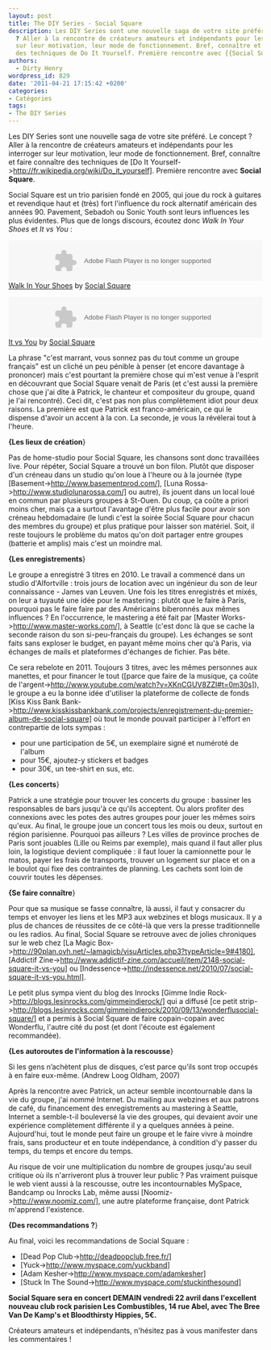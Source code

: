 ```yaml
---
layout: post
title: The DIY Series - Social Square
description: Les DIY Series sont une nouvelle saga de votre site préféré. Le concept
  ? Aller à la rencontre de créateurs amateurs et indépendants pour les interroger
  sur leur motivation, leur mode de fonctionnement. Bref, connaître et faire connaître
  des techniques de Do It Yourself. Première rencontre avec {{Social Square}}.
authors:
  - Dirty Henry
wordpress_id: 829
date: '2011-04-21 17:15:42 +0200'
categories:
- Catégories
tags:
- The DIY Series
---
```

Les DIY Series sont une nouvelle saga de votre site préféré. Le concept ? Aller à la rencontre de créateurs amateurs et indépendants pour les interroger sur leur motivation, leur mode de fonctionnement. Bref, connaître et faire connaître des techniques de [Do It Yourself->http://fr.wikipedia.org/wiki/Do_it_yourself]. Première rencontre avec __Social Square__.

Social Square est un trio parisien fondé en 2005, qui joue du rock à guitares et revendique haut et (très) fort l'influence du rock alternatif américain des années 90. Pavement, Sebadoh ou Sonic Youth sont leurs influences les plus évidentes. Plus que de longs discours, écoutez donc *Walk In Your Shoes* et *It vs You* :

<object height="81" width="100%"> <param name="movie" value="https://player.soundcloud.com/player.swf?url=http%3A%2F%2Fapi.soundcloud.com%2Ftracks%2F16583964"></param> <param name="allowscriptaccess" value="always"></param> <embed allowscriptaccess="always" height="81" src="https://player.soundcloud.com/player.swf?url=http%3A%2F%2Fapi.soundcloud.com%2Ftracks%2F16583964" type="application/x-shockwave-flash" width="100%"></embed> </object>  <span><a href="http://soundcloud.com/social-square/walk-in-your-shoes">Walk In Your Shoes</a> by <a href="http://soundcloud.com/social-square">Social Square</a></span> 

<object height="81" width="100%"> <param name="movie" value="https://player.soundcloud.com/player.swf?url=http%3A%2F%2Fapi.soundcloud.com%2Ftracks%2F16583960"></param> <param name="allowscriptaccess" value="always"></param> <embed allowscriptaccess="always" height="81" src="https://player.soundcloud.com/player.swf?url=http%3A%2F%2Fapi.soundcloud.com%2Ftracks%2F16583960" type="application/x-shockwave-flash" width="100%"></embed> </object>  <span><a href="http://soundcloud.com/social-square/it-vs-you">It vs You</a> by <a href="http://soundcloud.com/social-square">Social Square</a></span> 

La phrase "c'est marrant, vous sonnez pas du tout comme un groupe français" est un cliché un peu pénible à penser (et encore davantage à prononcer) mais c'est pourtant la première chose qui m'est venue à l'esprit en découvrant que Social Square venait de Paris (et c'est aussi la première chose que j'ai dite à Patrick, le chanteur et compositeur du groupe, quand je l'ai rencontré). Ceci dit, c'est pas non plus complètement idiot pour deux raisons. La première est que Patrick est franco-américain, ce qui le dispense d'avoir un accent à la con. La seconde, je vous la révélerai tout à l'heure.

__{Les lieux de création__}

Pas de home-studio pour Social Square, les chansons sont donc travaillées live. Pour répéter, Social Square a trouvé un bon filon. Plutôt que disposer d'un créneau dans un studio qu'on loue à l'heure ou à la journée (type [Basement->http://www.basementprod.com/], [Luna Rossa->http://www.studiolunarossa.com/] ou autre), ils jouent dans un local loué en commun par plusieurs groupes à St-Ouen. Du coup, ça coûte a priori moins cher, mais ça a surtout l'avantage d'être plus facile pour avoir son créneau hebdomadaire (le lundi c'est la soirée Social Square pour chacun des membres du groupe) et plus pratique pour laisser son matériel. Soit, il reste toujours le problème du matos qu'on doit partager entre groupes (batterie et amplis) mais c'est un moindre mal. 

__{Les enregistrements__}

Le groupe a enregistré 3 titres en 2010. Le travail a commencé dans un studio d'Alfortville : trois jours de location avec un ingénieur du son de leur connaissance - James van Leuven. Une fois les titres enregistrés et mixés, on leur a tuyauté une idée pour le mastering : plutôt que le faire à Paris, pourquoi pas le faire faire par des Américains biberonnés aux mêmes influences ? En l'occurrence, le mastering a été fait par [Master Works->http://www.master-works.com/], à Seattle (c'est donc là que se cache la seconde raison du son si-peu-français du groupe). Les échanges se sont faits sans exploser le budget, en payant même moins cher qu'à Paris, via échanges de mails et plateformes d'échanges de fichier. Pas bête.

Ce sera rebelote en 2011. Toujours 3 titres, avec les mêmes personnes aux manettes, et pour financer le tout ([parce que faire de la musique, ça coûte de l'argent->http://www.youtube.com/watch?v=XKnCGUV8ZZI#t=0m30s]), le groupe a eu la bonne idée d'utiliser la plateforme de collecte de fonds [Kiss Kiss Bank Bank->http://www.kisskissbankbank.com/projects/enregistrement-du-premier-album-de-social-square] où tout le monde pouvait participer à l'effort en contrepartie de lots sympas :
- pour une participation de 5€, un exemplaire signé et numéroté de l'album
- pour 15€, ajoutez-y stickers et badges
- pour 30€, un tee-shirt en sus, 
etc.

__{Les concerts__}

Patrick a une stratégie pour trouver les concerts du groupe : bassiner les responsables de bars jusqu'à ce qu'ils acceptent. Ou alors profiter des connexions avec les potes des autres groupes pour jouer les mêmes soirs qu'eux. Au final, le groupe joue un concert tous les mois ou deux, surtout en région parisienne. Pourquoi pas ailleurs ? Les villes de province proches de Paris sont jouables (Lille ou Reims par exemple), mais quand il faut aller plus loin, la logistique devient compliquée : il faut louer la camionnette pour le matos, payer les frais de transports, trouver un logement sur place et on a le boulot qui fixe des contraintes de planning. Les cachets sont loin de couvrir toutes les dépenses.

__{Se faire connaître__}

Pour que sa musique se fasse connaître, là aussi, il faut y consacrer du temps et envoyer les liens et les MP3 aux webzines et blogs musicaux. Il y a plus de chances de réussites de ce côté-là que vers la presse traditionnelle ou les radios. Au final, Social Square se retrouve avec de jolies chroniques sur le web chez [La Magic Box->http://90plan.ovh.net/~lamagicb/visuArticles.php3?typeArticle=9#4180], [Addictif Zine->http://www.addictif-zine.com/accueil/item/2148-social-square-it-vs-you] ou [Indessence->http://indessence.net/2010/07/social-square-it-vs-you.html].

Le petit plus sympa vient du blog des Inrocks [Gimme Indie Rock->http://blogs.lesinrocks.com/gimmeindierock/] qui a diffusé [ce petit strip->http://blogs.lesinrocks.com/gimmeindierock/2010/09/13/wonderflusocial-square/] et a permis à Social Square de faire copain-copain avec Wonderflu, l'autre cité du post (et dont l'écoute est également recommandée).

__{Les autoroutes de l'information à la rescousse__}

<quote>
Si les gens n’achètent plus de disques, c’est parce qu’ils sont trop occupés à en faire eux-même. (Andrew Loog Oldham, 2007)
</quote>

Après la rencontre avec Patrick, un acteur semble incontournable dans la vie du groupe, j'ai nommé Internet. Du mailing aux webzines et aux patrons de café, du financement des enregistrements au mastering à Seattle, Internet a semble-t-il bouleversé la vie des groupes, qui devaient avoir une expérience complètement différente il y a quelques années à peine. Aujourd'hui, tout le monde peut faire un groupe et le faire vivre à moindre frais, sans producteur et en toute indépendance, à condition d'y passer du temps, du temps et encore du temps. 

Au risque de voir une multiplication du nombre de groupes jusqu'au seuil critique où ils n'arriveront plus à trouver leur public ? Pas vraiment puisque le web vient aussi à la rescousse, outre les incontournables MySpace, Bandcamp ou Inrocks Lab, même aussi [Noomiz->http://www.noomiz.com/], une autre plateforme française, dont Patrick m'apprend l'existence.

__{Des recommandations ?__}

Au final, voici les recommandations de Social Square :
- [Dead Pop Club->http://deadpopclub.free.fr/]
- [Yuck->http://www.myspace.com/yuckband]
- [Adam Kesher->http://www.myspace.com/adamkesher]
- [Stuck In The Sound->http://www.myspace.com/stuckinthesound]

__Social Square sera en concert DEMAIN vendredi 22 avril dans l'excellent nouveau club rock parisien Les Combustibles, 14 rue Abel, avec The Bree Van De Kamp's et Bloodthirsty Hippies, 5€.__

Créateurs amateurs et indépendants, n'hésitez pas à vous manifester dans les commentaires !
